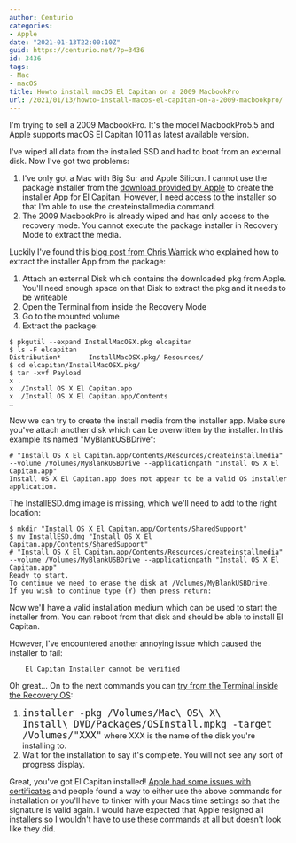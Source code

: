 ```yaml
---
author: Centurio
categories:
- Apple
date: "2021-01-13T22:00:10Z"
guid: https://centurio.net/?p=3436
id: 3436
tags:
- Mac
- macOS
title: Howto install macOS El Capitan on a 2009 MacbookPro
url: /2021/01/13/howto-install-macos-el-capitan-on-a-2009-macbookpro/
---
```

I'm trying to sell a 2009 MacbookPro. It's the model MacbookPro5.5 and Apple supports macOS El Capitan 10.11 as latest available version.

I've wiped all data from the installed SSD and had to boot from an external disk. Now I've got two problems:

  1. I've only got a Mac with Big Sur and Apple Silicon. I cannot use the package installer from the [download provided by Apple](https://support.apple.com/de-de/HT211683) to create the installer App for El Capitan. However, I need access to the installer so that I'm able to use the createinstallmedia command.
  2. The 2009 MacbookPro is already wiped and has only access to the recovery mode. You cannot execute the package installer in Recovery Mode to extract the media.

Luckily I've found this [blog post from Chris Warrick](https://chriswarrick.com/blog/2020/06/03/reinstalling-macos-what-to-try-when-all-else-fails/) who explained how to extract the installer App from the package:

  1. Attach an external Disk which contains the downloaded pkg from Apple. You'll need enough space on that Disk to extract the pkg and it needs to be writeable
  2. Open the Terminal from inside the Recovery Mode
  3. Go to the mounted volume
  4. Extract the package:

```
$ pkgutil --expand InstallMacOSX.pkg elcapitan
$ ls -F elcapitan
Distribution*       InstallMacOSX.pkg/ Resources/
$ cd elcapitan/InstallMacOSX.pkg/
$ tar -xvf Payload
x .
x ./Install OS X El Capitan.app
x ./Install OS X El Capitan.app/Contents
…
```

Now we can try to create the install media from the installer app. Make sure you've attach another disk which can be overwritten by the installer. In this example its named "MyBlankUSBDrive&#8220;:

```
# "Install OS X El Capitan.app/Contents/Resources/createinstallmedia" --volume /Volumes/MyBlankUSBDrive --applicationpath "Install OS X El Capitan.app"
Install OS X El Capitan.app does not appear to be a valid OS installer application.
```

The InstallESD.dmg image is missing, which we'll need to add to the right location:

```
$ mkdir "Install OS X El Capitan.app/Contents/SharedSupport"
$ mv InstallESD.dmg "Install OS X El Capitan.app/Contents/SharedSupport"
# "Install OS X El Capitan.app/Contents/Resources/createinstallmedia" --volume /Volumes/MyBlankUSBDrive --applicationpath "Install OS X El Capitan.app"
Ready to start.
To continue we need to erase the disk at /Volumes/MyBlankUSBDrive.
If you wish to continue type (Y) then press return:
```

Now we'll have a valid installation medium which can be used to start the installer from. You can reboot from that disk and should be able to install El Capitan. 

However, I've encountered another annoying issue which caused the installer to fail:

```
    El Capitan Installer cannot be verified
```

Oh great... On to the next commands you can [try from the Terminal inside the Recovery OS](https://apple.stackexchange.com/a/232016/19241):

  1. <code style="font-size: 17px;">installer -pkg /Volumes/Mac\ OS\ X\ Install\ DVD/Packages/OSInstall.mpkg -target /Volumes/"XXX"</code> where XXX is the name of the disk you're installing to.
  2. Wait for the installation to say it's complete. You will not see any sort of progress display.

Great, you've got El Capitan installed! [Apple had some issues with certificates](https://tidbits.com/2019/10/28/redownload-archived-macos-installers-to-address-expired-certificates/) and people found a way to either use the above commands for installation or you'll have to tinker with your Macs time settings so that the signature is valid again. I would have expected that Apple resigned all installers so I wouldn't have to use these commands at all but doesn't look like they did.